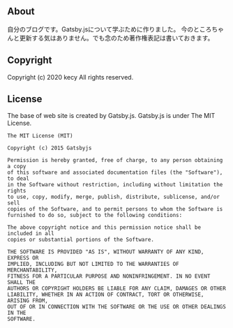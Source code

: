 ## About
自分のブログです。Gatsby.jsについて学ぶために作りました。
今のところちゃんと更新する気はありません。でも念のため著作権表記は書いておきます。

## Copyright
Copyright (c) 2020 kecy
All rights reserved.

## License
The base of web site is created by Gatsby.js.
Gatsby.js is under The MIT License.

```
The MIT License (MIT)

Copyright (c) 2015 Gatsbyjs

Permission is hereby granted, free of charge, to any person obtaining a copy
of this software and associated documentation files (the "Software"), to deal
in the Software without restriction, including without limitation the rights
to use, copy, modify, merge, publish, distribute, sublicense, and/or sell
copies of the Software, and to permit persons to whom the Software is
furnished to do so, subject to the following conditions:

The above copyright notice and this permission notice shall be included in all
copies or substantial portions of the Software.

THE SOFTWARE IS PROVIDED "AS IS", WITHOUT WARRANTY OF ANY KIND, EXPRESS OR
IMPLIED, INCLUDING BUT NOT LIMITED TO THE WARRANTIES OF MERCHANTABILITY,
FITNESS FOR A PARTICULAR PURPOSE AND NONINFRINGEMENT. IN NO EVENT SHALL THE
AUTHORS OR COPYRIGHT HOLDERS BE LIABLE FOR ANY CLAIM, DAMAGES OR OTHER
LIABILITY, WHETHER IN AN ACTION OF CONTRACT, TORT OR OTHERWISE, ARISING FROM,
OUT OF OR IN CONNECTION WITH THE SOFTWARE OR THE USE OR OTHER DEALINGS IN THE
SOFTWARE.
```
